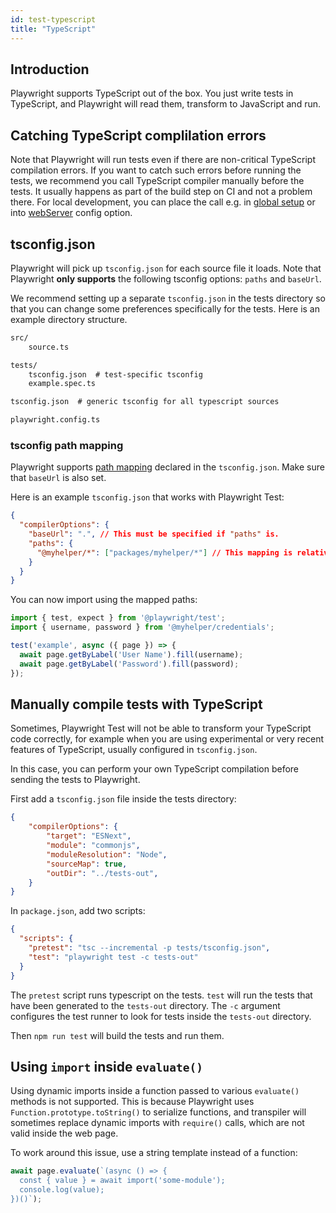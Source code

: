 ```yaml
---
id: test-typescript
title: "TypeScript"
---
```


## Introduction

Playwright supports TypeScript out of the box. You just write tests in TypeScript, and Playwright will read them, transform to JavaScript and run.

## Catching TypeScript complilation errors

Note that Playwright will run tests even if there are non-critical TypeScript compilation errors. If you want to catch such errors before running the tests, we recommend you call TypeScript compiler manually before the tests. It usually happens as part of the build step on CI and not a problem there. For local development, you can place the call e.g. in [global setup](./test-global-setup-teardown) or into [webServer](./test-webserver) config option.

## tsconfig.json

Playwright will pick up `tsconfig.json` for each source file it loads. Note that Playwright **only supports** the following tsconfig options: `paths` and `baseUrl`.

We recommend setting up a separate `tsconfig.json` in the tests directory so that you can change some preferences specifically for the tests. Here is an example directory structure.

```txt
src/
    source.ts

tests/
    tsconfig.json  # test-specific tsconfig
    example.spec.ts

tsconfig.json  # generic tsconfig for all typescript sources

playwright.config.ts
```

### tsconfig path mapping

Playwright supports [path mapping](https://www.typescriptlang.org/docs/handbook/module-resolution.html#path-mapping) declared in the `tsconfig.json`. Make sure that `baseUrl` is also set.

Here is an example `tsconfig.json` that works with Playwright Test:

```json
{
  "compilerOptions": {
    "baseUrl": ".", // This must be specified if "paths" is.
    "paths": {
      "@myhelper/*": ["packages/myhelper/*"] // This mapping is relative to "baseUrl".
    }
  }
}
```

You can now import using the mapped paths:

```js title="example.spec.ts"
import { test, expect } from '@playwright/test';
import { username, password } from '@myhelper/credentials';

test('example', async ({ page }) => {
  await page.getByLabel('User Name').fill(username);
  await page.getByLabel('Password').fill(password);
});
```

## Manually compile tests with TypeScript

Sometimes, Playwright Test will not be able to transform your TypeScript code correctly, for example when you are using experimental or very recent features of TypeScript, usually configured in `tsconfig.json`.

In this case, you can perform your own TypeScript compilation before sending the tests to Playwright.

First add a `tsconfig.json` file inside the tests directory:

```json
{
    "compilerOptions": {
        "target": "ESNext",
        "module": "commonjs",
        "moduleResolution": "Node",
        "sourceMap": true,
        "outDir": "../tests-out",
    }
}
```

In `package.json`, add two scripts:

```json
{
  "scripts": {
    "pretest": "tsc --incremental -p tests/tsconfig.json",
    "test": "playwright test -c tests-out"
  }
}
```

The `pretest` script runs typescript on the tests. `test` will run the tests that have been generated to the `tests-out` directory. The `-c` argument configures the test runner to look for tests inside the `tests-out` directory.

Then `npm run test` will build the tests and run them.

## Using `import` inside `evaluate()`

Using dynamic imports inside a function passed to various `evaluate()` methods is not supported. This is because Playwright uses `Function.prototype.toString()` to serialize functions, and transpiler will sometimes replace dynamic imports with `require()` calls, which are not valid inside the web page.

To work around this issue, use a string template instead of a function:

```js
await page.evaluate(`(async () => {
  const { value } = await import('some-module');
  console.log(value);
})()`);
```
